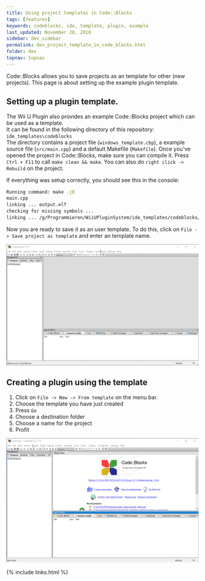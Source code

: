 ```yaml
---
title: Using project templates in Code::Blocks
tags: [features]
keywords: codeblocks, ide, template, plugin, example
last_updated: November 20, 2018
sidebar: dev_sidebar
permalink: dev_project_template_in_code_blocks.html
folder: dev
topnav: topnav
---
```


Code::Blocks allows you to save projects as an template for other (new projects). This page is about setting up the example plugin template.
## Setting up a plugin template.
The Wii U Plugin also provides an example Code::Blocks project which can be used as a template.   
It can be found in the following directory of this repository:  
`ide_templates\codeblocks`  
The directory contains a project file (`windows_template.cbp`), a example source file (`src/main.cpp`) and a default Makefile (`Makefile`).
Once you've opened the project in Code::Blocks, make sure you can compile it. Press `Ctrl + F11` to call `make clean && make`. You can also do `right click -> Rebuild` on the project.  

If everything was setup correctly, you should see this in the console:
``` Bash
Running command: make -j8
main.cpp
linking ... output.elf
checking for missing symbols ...
linking ... /g/Programmieren/WiiUPluginSystem/ide_templates/codeblocks/codeblocks.mod
```

Now you are ready to save it as an user template. To do this, click on `File -> Save project as template` and enter an template name.  

![Adding project as template](assets/img/nUYEsEC.gif)

## Creating a plugin using the template
1. Click on `File -> New -> From template` on the menu bar.
2. Choose the template you have just created
3. Press `Go`
4. Choose a destination folder
5. Choose a name for the project
6. Profit  

![Created a project from a user template](assets/img/KKAbz4n.gif)

{% include links.html %}